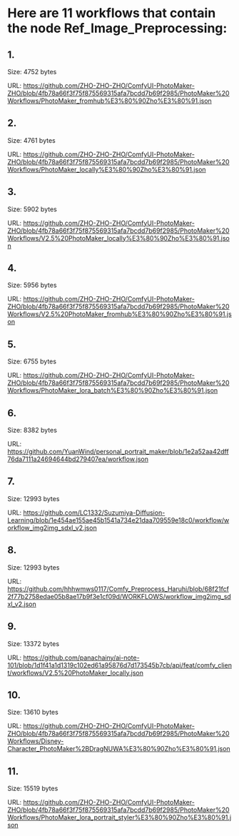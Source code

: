# Here are 11 workflows that contain the node Ref_Image_Preprocessing:

## 1. 

Size: 4752 bytes

URL: https://github.com/ZHO-ZHO-ZHO/ComfyUI-PhotoMaker-ZHO/blob/4fb78a66f3f75f875569315afa7bcdd7b69f2985/PhotoMaker%20Workflows/PhotoMaker_fromhub%E3%80%90Zho%E3%80%91.json

## 2. 

Size: 4761 bytes

URL: https://github.com/ZHO-ZHO-ZHO/ComfyUI-PhotoMaker-ZHO/blob/4fb78a66f3f75f875569315afa7bcdd7b69f2985/PhotoMaker%20Workflows/PhotoMaker_locally%E3%80%90Zho%E3%80%91.json

## 3. 

Size: 5902 bytes

URL: https://github.com/ZHO-ZHO-ZHO/ComfyUI-PhotoMaker-ZHO/blob/4fb78a66f3f75f875569315afa7bcdd7b69f2985/PhotoMaker%20Workflows/V2.5%20PhotoMaker_locally%E3%80%90Zho%E3%80%91.json

## 4. 

Size: 5956 bytes

URL: https://github.com/ZHO-ZHO-ZHO/ComfyUI-PhotoMaker-ZHO/blob/4fb78a66f3f75f875569315afa7bcdd7b69f2985/PhotoMaker%20Workflows/V2.5%20PhotoMaker_fromhub%E3%80%90Zho%E3%80%91.json

## 5. 

Size: 6755 bytes

URL: https://github.com/ZHO-ZHO-ZHO/ComfyUI-PhotoMaker-ZHO/blob/4fb78a66f3f75f875569315afa7bcdd7b69f2985/PhotoMaker%20Workflows/PhotoMaker_lora_batch%E3%80%90Zho%E3%80%91.json

## 6. 

Size: 8382 bytes

URL: https://github.com/YuanWind/personal_portrait_maker/blob/1e2a52aa42dff76da7111a24694644bd279407ea/workflow.json

## 7. 

Size: 12993 bytes

URL: https://github.com/LC1332/Suzumiya-Diffusion-Learning/blob/1e454ae155ae45b1541a734e21daa709559e18c0/workflow/workflow_img2img_sdxl_v2.json

## 8. 

Size: 12993 bytes

URL: https://github.com/hhhwmws0117/Comfy_Preprocess_Haruhi/blob/68f21fcf2f77b2758edae05b8ae17b9f3e1cf09d/WORKFLOWS/workflow_img2img_sdxl_v2.json

## 9. 

Size: 13372 bytes

URL: https://github.com/panachainy/ai-note-101/blob/1d1f41a1d1319c102ed61a95876d7d173545b7cb/api/feat/comfy_client/workflows/V2.5%20PhotoMaker_locally.json

## 10. 

Size: 13610 bytes

URL: https://github.com/ZHO-ZHO-ZHO/ComfyUI-PhotoMaker-ZHO/blob/4fb78a66f3f75f875569315afa7bcdd7b69f2985/PhotoMaker%20Workflows/Disney-Character_PhotoMaker%2BDragNUWA%E3%80%90Zho%E3%80%91.json

## 11. 

Size: 15519 bytes

URL: https://github.com/ZHO-ZHO-ZHO/ComfyUI-PhotoMaker-ZHO/blob/4fb78a66f3f75f875569315afa7bcdd7b69f2985/PhotoMaker%20Workflows/PhotoMaker_lora_portrait_styler%E3%80%90Zho%E3%80%91.json

